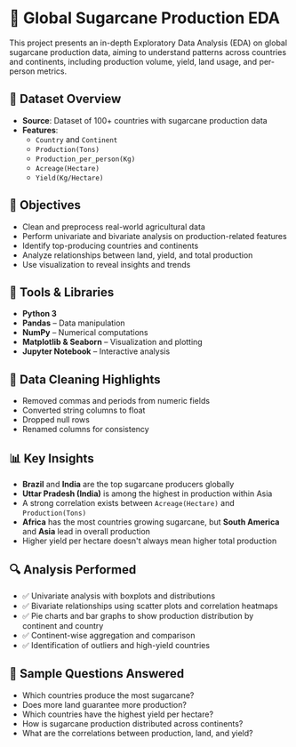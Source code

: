 # 🌾 Global Sugarcane Production EDA

This project presents an in-depth Exploratory Data Analysis (EDA) on global sugarcane production data, aiming to understand patterns across countries and continents, including production volume, yield, land usage, and per-person metrics.

## 📁 Dataset Overview

- **Source**: Dataset of 100+ countries with sugarcane production data  
- **Features**:
  - `Country` and `Continent`
  - `Production(Tons)`
  - `Production_per_person(Kg)`
  - `Acreage(Hectare)`
  - `Yield(Kg/Hectare)`

## 🎯 Objectives

- Clean and preprocess real-world agricultural data
- Perform univariate and bivariate analysis on production-related features
- Identify top-producing countries and continents
- Analyze relationships between land, yield, and total production
- Use visualization to reveal insights and trends

## 🧰 Tools & Libraries

- **Python 3**
- **Pandas** – Data manipulation
- **NumPy** – Numerical computations
- **Matplotlib & Seaborn** – Visualization and plotting
- **Jupyter Notebook** – Interactive analysis

## 🧹 Data Cleaning Highlights

- Removed commas and periods from numeric fields
- Converted string columns to float
- Dropped null rows
- Renamed columns for consistency

## 📊 Key Insights

- **Brazil** and **India** are the top sugarcane producers globally
- **Uttar Pradesh (India)** is among the highest in production within Asia
- A strong correlation exists between `Acreage(Hectare)` and `Production(Tons)`
- **Africa** has the most countries growing sugarcane, but **South America** and **Asia** lead in overall production
- Higher yield per hectare doesn't always mean higher total production

## 🔍 Analysis Performed

- ✅ Univariate analysis with boxplots and distributions
- ✅ Bivariate relationships using scatter plots and correlation heatmaps
- ✅ Pie charts and bar graphs to show production distribution by continent and country
- ✅ Continent-wise aggregation and comparison
- ✅ Identification of outliers and high-yield countries

## 📌 Sample Questions Answered

- Which countries produce the most sugarcane?
- Does more land guarantee more production?
- Which countries have the highest yield per hectare?
- How is sugarcane production distributed across continents?
- What are the correlations between production, land, and yield?

